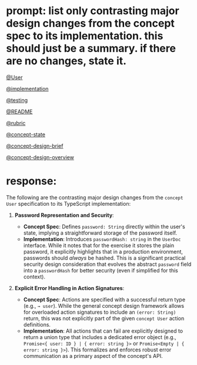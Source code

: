 
# prompt: list only contrasting major design changes from the concept spec to its implementation. this should just be a summary. if there are no changes, state it.         

[@User](User.md)

[@implementation](implementation.md)

[@testing](testing.md)

[@README](../../../README.md)

[@rubric](../../background/rubric.md)

[@concept-state](../../background/detailed/concept-state.md)

[@concept-design-brief](../../background/concept-design-brief.md)

[@concept-design-overview](../../background/concept-design-overview.md)


# response:

The following are the contrasting major design changes from the `concept User` specification to its TypeScript implementation:

1.  **Password Representation and Security**:
    *   **Concept Spec**: Defines `password: String` directly within the user's state, implying a straightforward storage of the password itself.
    *   **Implementation**: Introduces `passwordHash: string` in the `UserDoc` interface. While it notes that for the exercise it stores the plain password, it explicitly highlights that in a production environment, passwords should *always* be hashed. This is a significant practical security design consideration that evolves the abstract `password` field into a `passwordHash` for better security (even if simplified for this context).

2.  **Explicit Error Handling in Action Signatures**:
    *   **Concept Spec**: Actions are specified with a successful return type (e.g., `→ user`). While the general concept design framework allows for overloaded action signatures to include an `(error: String)` return, this was not explicitly part of the given `concept User` action definitions.
    *   **Implementation**: All actions that can fail are explicitly designed to return a union type that includes a dedicated error object (e.g., `Promise<{ user: ID } | { error: string }>` or `Promise<Empty | { error: string }>`). This formalizes and enforces robust error communication as a primary aspect of the concept's API.